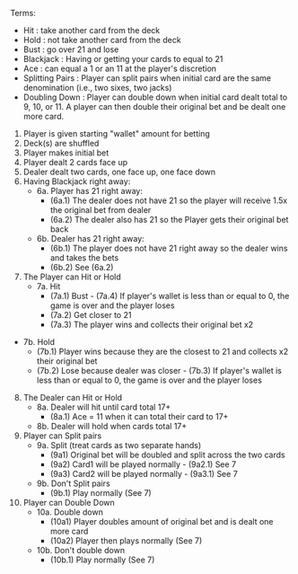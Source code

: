 Terms:
- Hit : take another card from the deck
- Hold : not take another card from the deck
- Bust : go over 21 and lose
- Blackjack : Having or getting your cards to equal to 21
- Ace : can equal a 1 or an 11 at the player's discretion
- Splitting Pairs : Player can split pairs when initial card are the same
                    denomination (i.e., two sixes, two jacks)
- Doubling Down : Player can double down when initial card dealt total to 9, 10,
                  or 11. A player can then double their original bet and be
                  dealt one more card. 

1. Player is given starting "wallet" amount for betting
2. Deck(s) are shuffled
3. Player makes initial bet
4. Player dealt 2 cards face up
5. Dealer dealt two cards, one face up, one face down
6. Having Blackjack right away:
   - 6a. Player has 21 right away:
       - (6a.1) The dealer does not have 21 so the player will receive 1.5x the
              original bet from dealer
       - (6a.2) The dealer also has 21 so the Player gets their original bet back
   - 6b. Dealer has 21 right away:
       - (6b.1) The player does not have 21 right away so the dealer wins and
              takes the bets
       - (6b.2) See (6a.2)
7. The Player can Hit or Hold
   - 7a. Hit 
        - (7a.1) Bust
              - (7a.4) If player's wallet is less than or equal to 0, the game
                     is over and the player loses 
       - (7a.2) Get closer to 21
       - (7a.3) The player wins and collects their original bet x2
  - 7b. Hold
       - (7b.1) Player wins because they are the closest to 21 and collects x2
              their original bet 
       - (7b.2) Lose because dealer was closer
              - (7b.3) If player's wallet is less than or equal to 0, the game
                     is over and the player loses 
8. The Dealer can Hit or Hold
   - 8a. Dealer will hit until card total 17+
       - (8a.1) Ace = 11 when it can total their card to 17+
   - 8b. Dealer will hold when cards total 17+
9. Player can Split pairs
   - 9a. Split (treat cards as two separate hands)
       - (9a1) Original bet will be doubled and split across the two cards
       - (9a2) Card1 will be played normally
             - (9a2.1) See 7
       - (9a3) Card2 will be played normally
             - (9a3.1) See 7
   - 9b. Don't Split pairs
       - (9b.1) Play normally (See 7)
10. Player can Double Down
    - 10a. Double down
       - (10a1) Player doubles amount of original bet and is dealt one more card
       - (10a2) Player then plays normally (See 7)
    - 10b. Don't double down
       - (10b.1) Play normally (See 7)
